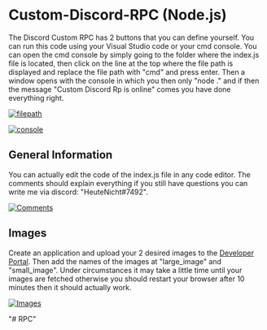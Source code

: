 # Custom-Discord-RPC (Node.js)
The Discord Custom RPC has 2 buttons that you can define yourself. You can run this code using your Visual Studio code or your cmd console. You can open the cmd console by simply going to the folder where the index.js file is located, then click on the line at the top where the file path is displayed and replace the file path with "cmd" and press enter. Then a window opens with the console in which you then only "node ." and if then the message "Custom Discord Rp is online" comes you have done everything right.

[![filepath](https://cdn.discordapp.com/attachments/819949207531159592/824558706984484896/Unbenannt.PNG)](https://github.com/YockerFX/Custom-Discord-RPC)

[![console](https://cdn.discordapp.com/attachments/819949207531159592/824558704375627786/AS.PNG)](https://github.com/YockerFX/Custom-Discord-RPC)

## General Information
You can actually edit the code of the index.js file in any code editor. The comments should explain everything if you still have questions you can write me via discord: "HeuteNicht#7492".

[![Comments](https://cdn.discordapp.com/attachments/819949207531159592/824553061803360267/Unbenannt.PNG)](https://github.com/YockerFX/Custom-Discord-RPC/blob/main/index.js)

## Images
Create an application and upload your 2 desired images to the [Developer Portal](https://discord.com/developers/applications). Then add the names of the images at "large_image" and "small_image". Under circumstances it may take a little time until your images are fetched otherwise you should restart your browser after 10 minutes then it should actually work.

[![Images](https://cdn.discordapp.com/attachments/819949207531159592/824550916723179530/Unbenannt.PNG)](https://discord.com/developers/applications)


"# RPC" 
